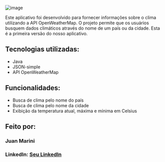 ![image](https://i.imgur.com/CSdwsij.png) <!-- Substitua pelo link da imagem que você deseja -->

Este aplicativo foi desenvolvido para fornecer informações sobre o clima utilizando a API OpenWeatherMap. O projeto permite que os usuários busquem dados climáticos através do nome de um país ou da cidade. Esta é a primeira versão do nosso aplicativo.

## Tecnologias utilizadas:

* Java
* JSON-simple
* API OpenWeatherMap

## Funcionalidades:

* Busca de clima pelo nome do país
* Busca de clima pelo nome da cidade
* Exibição da temperatura atual, máxima e mínima em Celsius

## Feito por:

### Juan Marini 
### LinkedIn: [Seu LinkedIn](https://www.linkedin.com/in/seu-linkedin/) <!-- Substitua pelo seu perfil do LinkedIn -->
